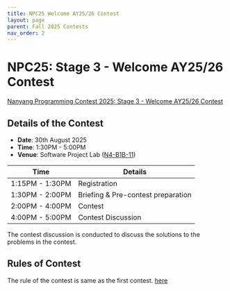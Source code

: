 ```yaml
---
title: NPC25 Welcome AY25/26 Contest
layout: page
parent: Fall 2025 Contests
nav_order: 2
---
```


# NPC25: Stage 3 - Welcome AY25/26 Contest

<script src="https://cdn.logwork.com/widget/countdown.js"></script>
<a href="https://logwork.com/countdown-timer" class="countdown-timer" data-style="flip3" data-timezone="Asia/Singapore" data-date="2025-08-30 14:00">
Nanyang Programming Contest 2025: Stage 3 - Welcome AY25/26 Contest
</a>

## Details of the Contest

- **Date**: 30th August 2025
- **Time**: 1:30PM - 5:00PM
- **Venue**: Software Project Lab ([N4-B1B-11](https://maps.ntu.edu.sg/#/ntu/d386ffa80e4e46f286d17f08/poi/details/8f9aa110547f4ccf8ba3a97e))

| Time            | Details                                |
| --------------- | -------------------------------------- |
| 1:15PM - 1:30PM | Registration                           |
| 1:30PM - 2:00PM | Briefing & Pre-contest preparation     |   
| 2:00PM - 4:00PM | Contest                                |
| 4:00PM - 5:00PM | Contest Discussion                     |

The contest discussion is conducted to discuss the solutions to the problems in the contest.

## Rules of Contest

The rule of the contest is same as the first contest. [here](/npc/25sp)
